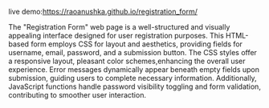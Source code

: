 live demo:https://raoanushka.github.io/registration_form/

The "Registration Form" web page is a well-structured and visually appealing interface designed for user registration purposes. This HTML-based form employs CSS for layout and aesthetics, providing fields for username, email, password, and a submission button. The CSS styles offer a responsive layout, pleasant color schemes,enhancing the overall user experience. Error messages dynamically appear beneath empty fields upon submission, guiding users to complete necessary information. Additionally, JavaScript functions handle password visibility toggling and form validation, contributing to smoother user interaction. 
